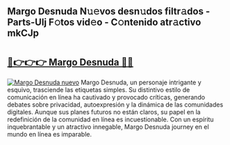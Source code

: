 ## Margo Desnuda N𝚞𝚎vos desn𝚞dos filtr𝚊dos - Parts-Ulj F𝚘tos vid𝚎o - C𝚘ntenido atr𝚊ctivo mkCJp

# <h2><a href="http://mb1iet.tromn.icu/?c=Margo+Desnuda">🔗👉👉👉 Margo Desnuda 🔗🔗</a></h2>

[![Margo Desnuda nuevo](https://i.imgur.com/pEAQMta.gif)](http://mb1iet.tromn.icu/?c=Margo+Desnuda)
Margo Desnuda, un personaje intrigante y esquivo, trasciende las etiquetas simples. Su distintivo estilo de comunicación en línea ha cautivado y provocado críticas, generando debates sobre privacidad, autoexpresión y la dinámica de las comunidades digitales. Aunque sus planes futuros no están claros, su papel en la redefinición de la comunidad en línea es incuestionable. Con un espíritu inquebrantable y un atractivo innegable, Margo Desnuda journey en el mundo en línea es imparable.
